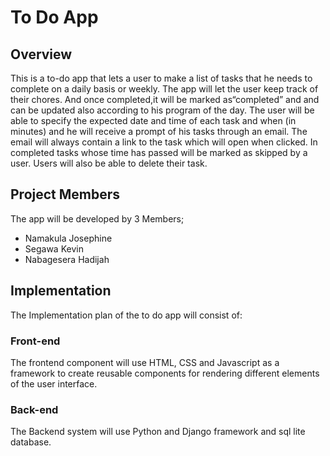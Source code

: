 # To Do App

## Overview
This is a to-do app that lets a user to make a list of tasks that he needs to complete on a daily basis or weekly. The app will let the user keep track of their chores. And once completed,it will be marked as“completed” and and can be updated also according to his program of the day. The user will be able to specify the expected date and time of each task and when (in minutes) and he will receive a prompt of his tasks through an email. The email will always contain a link to the task which will open when clicked. In completed tasks whose time has passed will be marked as skipped by a user. Users will also be able to delete their task. 

## Project Members
The app will be developed by 3 Members;
- Namakula Josephine
- Segawa Kevin
- Nabagesera Hadijah

## Implementation
The Implementation plan of the to do app will consist of:

### Front-end
The frontend component will use HTML, CSS and Javascript as a framework to create reusable components for rendering different elements of the user interface.

### Back-end
The Backend system will use Python and Django framework and sql lite database. 


